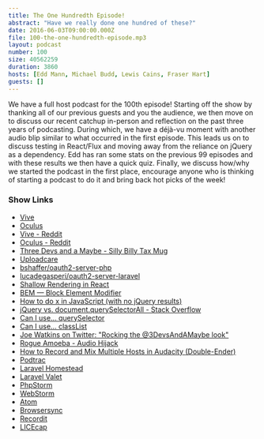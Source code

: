 ```yaml
---
title: The One Hundredth Episode!
abstract: "Have we really done one hundred of these?"
date: 2016-06-03T09:00:00.000Z
file: 100-the-one-hundredth-episode.mp3
layout: podcast
number: 100
size: 40562259
duration: 3860
hosts: [Edd Mann, Michael Budd, Lewis Cains, Fraser Hart]
guests: []
---
```


We have a full host podcast for the 100th episode!
Starting off the show by thanking all of our previous guests and you the audience, we then move on to discuss our recent catchup in-person and reflection on the past three years of podcasting.
During which, we have a déjà-vu moment with another audio blip similar to what occurred in the first episode.
This leads us on to discuss testing in React/Flux and moving away from the reliance on jQuery as a dependency.
Edd has ran some stats on the previous 99 episodes and with these results we then have a quick quiz.
Finally, we discuss how/why we started the podcast in the first place, encourage anyone who is thinking of starting a podcast to do it and bring back hot picks of the week!

### Show Links

- [Vive](https://www.htcvive.com/uk/)
- [Oculus](https://www.oculus.com/en-us/)
- [Vive - Reddit](https://www.reddit.com/r/Vive)
- [Oculus - Reddit](https://www.reddit.com/r/oculus/)
- [Three Devs and a Maybe - Silly Billy Tax Mug](http://threedevsandamaybe.spreadshirt.co.uk/full-colour-mug-A106290262)
- [Uploadcare](https://uploadcare.com/)
- [bshaffer/oauth2-server-php](https://github.com/bshaffer/oauth2-server-php)
- [lucadegasperi/oauth2-server-laravel](https://github.com/lucadegasperi/oauth2-server-laravel)
- [Shallow Rendering in React](https://facebook.github.io/react/docs/test-utils.html#shallow-rendering)
- [BEM — Block Element Modifier](http://getbem.com/)
- [How to do x in JavaScript (with no jQuery results)](https://www.google.co.uk/webhp#q=how+to+do+x+in+javascript+-jQuery)
- [jQuery vs. document.querySelectorAll - Stack Overflow](http://stackoverflow.com/questions/11503534/jquery-vs-document-queryselectorall)
- [Can I use... querySelector](http://caniuse.com/#feat=queryselector)
- [Can I use... classList](http://caniuse.com/#search=classList)
- [Joe Watkins on Twitter: "Rocking the @3DevsAndAMaybe look"](https://twitter.com/krakjoe/status/738066130359705600)
- [Rogue Amoeba - Audio Hijack](https://rogueamoeba.com/audiohijack/)
- [How to Record and Mix Multiple Hosts in Audacity (Double-Ender)](https://theaudacitytopodcast.com/tap029-how-to-record-and-mix-multiple-hosts-in-audacity-double-ender/)
- [Podtrac](http://podtrac.com/)
- [Laravel Homestead](https://laravel.com/docs/5.2/homestead)
- [Laravel Valet](https://laravel.com/docs/5.2/valet)
- [PhpStorm](https://www.jetbrains.com/phpstorm/)
- [WebStorm](https://www.jetbrains.com/webstorm/)
- [Atom](https://atom.io/)
- [Browsersync](https://www.browsersync.io/)
- [Recordit](http://recordit.co/)
- [LICEcap](http://www.cockos.com/licecap/)
